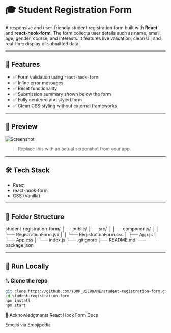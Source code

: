 # 🎓 Student Registration Form

A responsive and user-friendly student registration form built with **React** and **react-hook-form**. The form collects user details such as name, email, age, gender, course, and interests. It features live validation, clean UI, and real-time display of submitted data.

---

## 🚀 Features

- ✅ Form validation using `react-hook-form`
- ✅ Inline error messages
- ✅ Reset functionality
- ✅ Submission summary shown below the form
- ✅ Fully centered and styled form
- ✅ Clean CSS styling without external frameworks

---

## 📸 Preview

![Screenshot](./screenshot.png)

> Replace this with an actual screenshot from your app.

---

## 🛠 Tech Stack

- React
- react-hook-form
- CSS (Vanilla)

---

## 📂 Folder Structure

student-registration-form/
├── public/
├── src/
│ ├── components/
│ │ ├── RegistrationForm.jsx
│ │ └── RegistrationForm.css
│ ├── App.js
│ ├── App.css
│ └── index.js
├── .gitignore
├── README.md
└── package.json

---

## 🧪 Run Locally

### 1. Clone the repo

```bash
git clone https://github.com/YOUR_USERNAME/student-registration-form.git
cd student-registration-form
npm install
npm start

```

🙌 Acknowledgments
React Hook Form Docs

Emojis via Emojipedia


